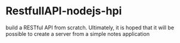 # RestfullAPI-nodejs-hpi
build a RESTful API from scratch. Ultimately, it is hoped that it will be possible to create a server from a simple notes application
